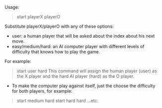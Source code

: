 Usage:
> start playerX playerO

Substitute playerX/playerO with any of these options:
- user: a human player that will be asked about the index about his next move.
- easy/medium/hard: an AI computer player with different levels of difficulty that knows how to play the game.

For example:
> start user hard
This command will assign the human player (user) as the X player and the hard AI player (hard) as the O player.

- To make the computer play against itself, just the choose the difficulty for both players, for example:
> start medium hard
> start hard hard
...etc.
